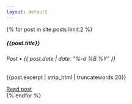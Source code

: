 ```yaml
---
layout: default
---
```


<div id="projects" class="container">
  <div class="row">
    <div class="col-sm">
        <a class="project" id="project-rs" href="https://rstest.weirdgloop.org/" data-toggle="tooltip" data-placement="top" title="RuneScape Wiki" >
            <div class="logo"></div>
        </a>
    </div>
    <div class="col-sm">
        <a class="project" id="project-osrs" href="https://osrstest.weirdgloop.org/" data-toggle="tooltip" data-placement="top" title="Old School RuneScape Wiki">
            <div class="logo"></div>
        </a>
    </div>
    <div class="col-sm">
        <a class="project" id="project-meta" href="http://meta.weirdgloop.org" data-toggle="tooltip" data-placement="top" title="Meta Weird Gloop">
            <div class="logo"></div>
        </a>
    </div>
  </div>
</div>

<div id="posts">
    <div class="row">
        {% for post in site.posts limit:2 %}
        <div class="col">
            <div class="card">
                <div class="card-body">
                    <h5 class="card-title">{{post.title}}</h5>
                    <h6 class="card-subtitle mb-2 text-muted">Post &#8226; {{ post.date | date: "%-d %B %Y" }}</h6>
                    <p class="card-text">{{post.excerpt | strip_html | truncatewords:20}}</p>
                    <a href="{{post.url}}" class="card-link">Read post</a>
                </div>
            </div>
        </div>
        {% endfor %}
    </div>
</div>